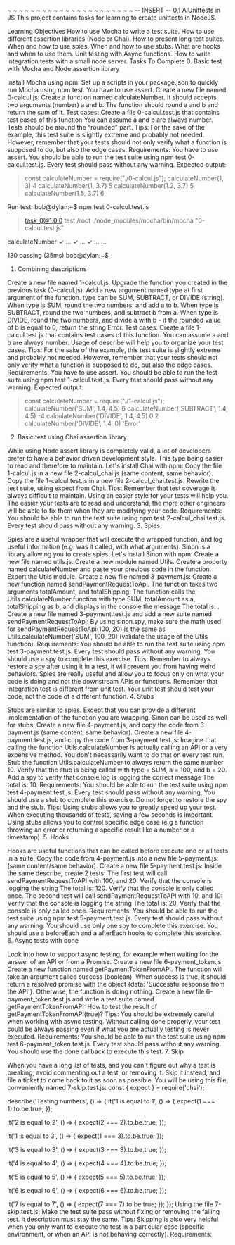 
~
~
~
~
~
~
~
~
~
~
~
~
~
~
~
~
~
~
~
~
~
~
-- INSERT --                                                  0,1           AlUnittests in JS
This project contains tasks for learning to create unittests in NodeJS.

Learning Objectives
How to use Mocha to write a test suite.
How to use different assertion libraries (Node or Chai).
How to present long test suites.
When and how to use spies.
When and how to use stubs.
What are hooks and when to use them.
Unit testing with Async functions.
How to write integration tests with a small node server.
Tasks To Complete
 0. Basic test with Mocha and Node assertion library

Install Mocha using npm:
Set up a scripts in your package.json to quickly run Mocha using npm test.
You have to use assert.
Create a new file named 0-calcul.js:
Create a function named calculateNumber. It should accepts two arguments (number) a and b.
The function should round a and b and return the sum of it.
Test cases:
Create a file 0-calcul.test.js that contains test cases of this function
You can assume a and b are always number.
Tests should be around the "rounded" part.
Tips:
For the sake of the example, this test suite is slightly extreme and probably not needed.
However, remember that your tests should not only verify what a function is supposed to do, but also the edge cases.
Requirements:
You have to use assert.
You should be able to run the test suite using npm test 0-calcul.test.js.
Every test should pass without any warning.
Expected output:
> const calculateNumber = require("./0-calcul.js");
> calculateNumber(1, 3)
4
> calculateNumber(1, 3.7)
5
> calculateNumber(1.2, 3.7)
5
> calculateNumber(1.5, 3.7)
6
>
Run test:
bob@dylan:~$ npm test 0-calcul.test.js

> task_0@1.0.0 test /root
> ./node_modules/mocha/bin/mocha "0-calcul.test.js"

  calculateNumber
    ✓ ...
    ✓ ...
    ✓ ...
    ...

  130 passing (35ms)
bob@dylan:~$
 1. Combining descriptions

Create a new file named 1-calcul.js:
Upgrade the function you created in the previous task (0-calcul.js).
Add a new argument named type at first argument of the function. type can be SUM, SUBTRACT, or DIVIDE (string).
When type is SUM, round the two numbers, and add a to b.
When type is SUBTRACT, round the two numbers, and subtract b from a.
When type is DIVIDE, round the two numbers, and divide a with b - if the rounded value of b is equal to 0, return the string Error.
Test cases:
Create a file 1-calcul.test.js that contains test cases of this function.
You can assume a and b are always number.
Usage of describe will help you to organize your test cases.
Tips:
For the sake of the example, this test suite is slightly extreme and probably not needed.
However, remember that your tests should not only verify what a function is supposed to do, but also the edge cases.
Requirements:
You have to use assert.
You should be able to run the test suite using npm test 1-calcul.test.js.
Every test should pass without any warning.
Expected output:
> const calculateNumber = require("./1-calcul.js");
> calculateNumber('SUM', 1.4, 4.5)
6
> calculateNumber('SUBTRACT', 1.4, 4.5)
-4
> calculateNumber('DIVIDE', 1.4, 4.5)
0.2
> calculateNumber('DIVIDE', 1.4, 0)
'Error'
 2. Basic test using Chai assertion library

While using Node assert library is completely valid, a lot of developers prefer to have a behavior driven development style. This type being easier to read and therefore to maintain.
Let's install Chai with npm:
Copy the file 1-calcul.js in a new file 2-calcul_chai.js (same content, same behavior).
Copy the file 1-calcul.test.js in a new file 2-calcul_chai.test.js.
Rewrite the test suite, using expect from Chai.
Tips:
Remember that test coverage is always difficult to maintain. Using an easier style for your tests will help you.
The easier your tests are to read and understand, the more other engineers will be able to fix them when they are modifying your code.
Requirements:
You should be able to run the test suite using npm test 2-calcul_chai.test.js.
Every test should pass without any warning.
 3. Spies

Spies are a useful wrapper that will execute the wrapped function, and log useful information (e.g. was it called, with what arguments). Sinon is a library allowing you to create spies.
Let's install Sinon with npm:
Create a new file named utils.js.
Create a new module named Utils.
Create a property named calculateNumber and paste your previous code in the function.
Export the Utils module.
Create a new file named 3-payment.js:
Create a new function named sendPaymentRequestToApi. The function takes two arguments totalAmount, and totalShipping. The function calls the Utils.calculateNumber function with type SUM, totalAmount as a, totalShipping as b, and displays in the console the message The total is: <result of the sum>.
Create a new file named 3-payment.test.js and add a new suite named sendPaymentRequestToApi:
By using sinon.spy, make sure the math used for sendPaymentRequestToApi(100, 20) is the same as Utils.calculateNumber('SUM', 100, 20) (validate the usage of the Utils function).
Requirements:
You should be able to run the test suite using npm test 3-payment.test.js.
Every test should pass without any warning.
You should use a spy to complete this exercise.
Tips:
Remember to always restore a spy after using it in a test, it will prevent you from having weird behaviors.
Spies are really useful and allow you to focus only on what your code is doing and not the downstream APIs or functions.
Remember that integration test is different from unit test. Your unit test should test your code, not the code of a different function.
 4. Stubs

Stubs are similar to spies. Except that you can provide a different implementation of the function you are wrapping. Sinon can be used as well for stubs.
Create a new file 4-payment.js, and copy the code from 3-payment.js (same content, same behavior).
Create a new file 4-payment.test.js, and copy the code from 3-payment.test.js:
Imagine that calling the function Utils.calculateNumber is actually calling an API or a very expensive method. You don't necessarily want to do that on every test run.
Stub the function Utils.calculateNumber to always return the same number 10.
Verify that the stub is being called with type = SUM, a = 100, and b = 20.
Add a spy to verify that console.log is logging the correct message The total is: 10.
Requirements:
You should be able to run the test suite using npm test 4-payment.test.js.
Every test should pass without any warning.
You should use a stub to complete this exercise.
Do not forget to restore the spy and the stub.
Tips:
Using stubs allows you to greatly speed up your test. When executing thousands of tests, saving a few seconds is important.
Using stubs allows you to control specific edge case (e.g a function throwing an error or returning a specific result like a number or a timestamp).
 5. Hooks

Hooks are useful functions that can be called before execute one or all tests in a suite.
Copy the code from 4-payment.js into a new file 5-payment.js: (same content/same behavior).
Create a new file 5-payment.test.js:
Inside the same describe, create 2 tests:
The first test will call sendPaymentRequestToAPI with 100, and 20:
Verify that the console is logging the string The total is: 120.
Verify that the console is only called once.
The second test will call sendPaymentRequestToAPI with 10, and 10:
Verify that the console is logging the string The total is: 20.
Verify that the console is only called once.
Requirements:
You should be able to run the test suite using npm test 5-payment.test.js.
Every test should pass without any warning.
You should use only one spy to complete this exercise.
You should use a beforeEach and a afterEach hooks to complete this exercise.
 6. Async tests with done

Look into how to support async testing, for example when waiting for the answer of an API or from a Promise.
Create a new file 6-payment_token.js: Create a new function named getPaymentTokenFromAPI. The function will take an argument called success (boolean).
When success is true, it should return a resolved promise with the object {data: 'Successful response from the API'}.
Otherwise, the function is doing nothing.
Create a new file 6-payment_token.test.js and write a test suite named getPaymentTokenFromAPI:
How to test the result of getPaymentTokenFromAPI(true)?
Tips:
You should be extremely careful when working with async testing. Without calling done properly, your test could be always passing even if what you are actually testing is never executed.
Requirements:
You should be able to run the test suite using npm test 6-payment_token.test.js.
Every test should pass without any warning.
You should use the done callback to execute this test.
 7. Skip

When you have a long list of tests, and you can't figure out why a test is breaking, avoid commenting out a test, or removing it. Skip it instead, and file a ticket to come back to it as soon as possible.
You will be using this file, conveniently named 7-skip.test.js:
const { expect } = require('chai');

describe('Testing numbers', () => {
  it('1 is equal to 1', () => {
    expect(1 === 1).to.be.true;
  });

  it('2 is equal to 2', () => {
    expect(2 === 2).to.be.true;
  });

  it('1 is equal to 3', () => {
    expect(1 === 3).to.be.true;
  });

  it('3 is equal to 3', () => {
    expect(3 === 3).to.be.true;
  });

  it('4 is equal to 4', () => {
    expect(4 === 4).to.be.true;
  });

  it('5 is equal to 5', () => {
    expect(5 === 5).to.be.true;
  });

  it('6 is equal to 6', () => {
    expect(6 === 6).to.be.true;
  });

  it('7 is equal to 7', () => {
    expect(7 === 7).to.be.true;
  });
});
Using the file 7-skip.test.js:
Make the test suite pass without fixing or removing the failing test.
it description must stay the same.
Tips:
Skipping is also very helpful when you only want to execute the test in a particular case (specific environment, or when an API is not behaving correctly).
Requirements:

